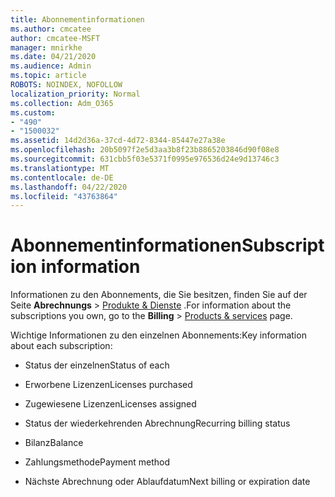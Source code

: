 ```yaml
---
title: Abonnementinformationen
ms.author: cmcatee
author: cmcatee-MSFT
manager: mnirkhe
ms.date: 04/21/2020
ms.audience: Admin
ms.topic: article
ROBOTS: NOINDEX, NOFOLLOW
localization_priority: Normal
ms.collection: Adm_O365
ms.custom:
- "490"
- "1500032"
ms.assetid: 14d2d36a-37cd-4d72-8344-85447e27a38e
ms.openlocfilehash: 20b5097f2e5d3aa3b8f23b8865203846d90f08e8
ms.sourcegitcommit: 631cbb5f03e5371f0995e976536d24e9d13746c3
ms.translationtype: MT
ms.contentlocale: de-DE
ms.lasthandoff: 04/22/2020
ms.locfileid: "43763864"
---
```

# <a name="subscription-information"></a><span data-ttu-id="29d1f-102">Abonnementinformationen</span><span class="sxs-lookup"><span data-stu-id="29d1f-102">Subscription information</span></span>

<span data-ttu-id="29d1f-103">Informationen zu den Abonnements, die Sie besitzen, finden Sie auf der Seite **Abrechnungs** \> [Produkte & Dienste](https://go.microsoft.com/fwlink/p/?linkid=842054) .</span><span class="sxs-lookup"><span data-stu-id="29d1f-103">For information about the subscriptions you own, go to the **Billing** \> [Products & services](https://go.microsoft.com/fwlink/p/?linkid=842054) page.</span></span>
  
<span data-ttu-id="29d1f-104">Wichtige Informationen zu den einzelnen Abonnements:</span><span class="sxs-lookup"><span data-stu-id="29d1f-104">Key information about each subscription:</span></span>
  
- <span data-ttu-id="29d1f-105">Status der einzelnen</span><span class="sxs-lookup"><span data-stu-id="29d1f-105">Status of each</span></span>

- <span data-ttu-id="29d1f-106">Erworbene Lizenzen</span><span class="sxs-lookup"><span data-stu-id="29d1f-106">Licenses purchased</span></span>

- <span data-ttu-id="29d1f-107">Zugewiesene Lizenzen</span><span class="sxs-lookup"><span data-stu-id="29d1f-107">Licenses assigned</span></span>

- <span data-ttu-id="29d1f-108">Status der wiederkehrenden Abrechnung</span><span class="sxs-lookup"><span data-stu-id="29d1f-108">Recurring billing status</span></span>

- <span data-ttu-id="29d1f-109">Bilanz</span><span class="sxs-lookup"><span data-stu-id="29d1f-109">Balance</span></span>

- <span data-ttu-id="29d1f-110">Zahlungsmethode</span><span class="sxs-lookup"><span data-stu-id="29d1f-110">Payment method</span></span>

- <span data-ttu-id="29d1f-111">Nächste Abrechnung oder Ablaufdatum</span><span class="sxs-lookup"><span data-stu-id="29d1f-111">Next billing or expiration date</span></span>